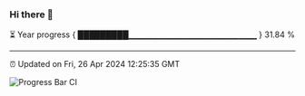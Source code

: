 ### Hi there 👋

⏳ Year progress { █████████▁▁▁▁▁▁▁▁▁▁▁▁▁▁▁▁▁▁▁▁▁ } 31.84 %

---

⏰ Updated on Fri, 26 Apr 2024 12:25:35 GMT

![Progress Bar CI](https://github.com/liununu/liununu/workflows/Progress%20Bar%20CI/badge.svg)
